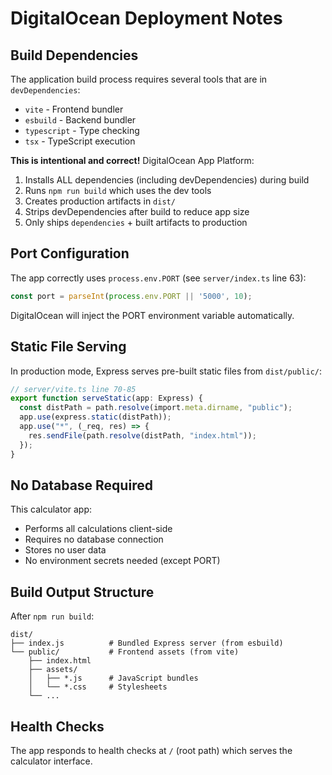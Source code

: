 # DigitalOcean Deployment Notes

## Build Dependencies

The application build process requires several tools that are in `devDependencies`:
- `vite` - Frontend bundler
- `esbuild` - Backend bundler  
- `typescript` - Type checking
- `tsx` - TypeScript execution

**This is intentional and correct!** DigitalOcean App Platform:
1. Installs ALL dependencies (including devDependencies) during build
2. Runs `npm run build` which uses the dev tools
3. Creates production artifacts in `dist/`
4. Strips devDependencies after build to reduce app size
5. Only ships `dependencies` + built artifacts to production

## Port Configuration

The app correctly uses `process.env.PORT` (see `server/index.ts` line 63):
```typescript
const port = parseInt(process.env.PORT || '5000', 10);
```

DigitalOcean will inject the PORT environment variable automatically.

## Static File Serving

In production mode, Express serves pre-built static files from `dist/public/`:
```typescript
// server/vite.ts line 70-85
export function serveStatic(app: Express) {
  const distPath = path.resolve(import.meta.dirname, "public");
  app.use(express.static(distPath));
  app.use("*", (_req, res) => {
    res.sendFile(path.resolve(distPath, "index.html"));
  });
}
```

## No Database Required

This calculator app:
- Performs all calculations client-side
- Requires no database connection
- Stores no user data
- No environment secrets needed (except PORT)

## Build Output Structure

After `npm run build`:
```
dist/
├── index.js          # Bundled Express server (from esbuild)
└── public/           # Frontend assets (from vite)
    ├── index.html
    ├── assets/
    │   ├── *.js      # JavaScript bundles
    │   └── *.css     # Stylesheets
    └── ...
```

## Health Checks

The app responds to health checks at `/` (root path) which serves the calculator interface.
